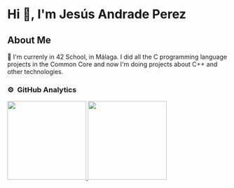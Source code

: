 # Hi 👋, I'm Jesús Andrade Perez
## About Me

🌱 I'm currenly in 42 School, in Málaga. I did all the C programming language projects in the Common Core and now I'm doing projects about C++ and other technologies.

<!--
Here are some ideas to get you started:

- 🔭 I’m currently working on ...
- 🌱 I’m currently learning ...
- 👯 I’m looking to collaborate on ...
- 🤔 I’m looking for help with ...
- 💬 Ask me about ...
- 📫 How to reach me: ...
- 😄 Pronouns: ...
- ⚡ Fun fact: ...
-->

### ⚙️ &nbsp;GitHub Analytics

<p>
<a href="https://github.com/jeandrad1">
  <img height="180em" src="https://github-readme-stats-eight-theta.vercel.app/api?username=jeandrad1&show_icons=true&theme=algolia&include_all_commits=true&count_private=true"/>
  <img height="180em" src="https://github-readme-stats-eight-theta.vercel.app/api/top-langs/?username=jeandrad1&layout=compact&langs_count=8&theme=algolia"/>
</a>
</p>

<!--
<div id="user-content-toc">
  <ul>
    <summary><h2 style="display: inline-block">Technologies That I Know👨🏻‍💻</h2></summary>
  </ul>
</div>
-->
